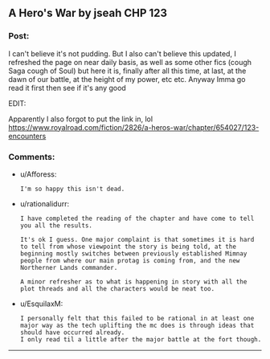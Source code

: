 ## A Hero's War by jseah CHP 123

### Post:

I can't believe it's not pudding. But I also can't believe this updated, I refreshed the page on near daily basis, as well as some other fics (cough Saga cough of Soul) but here it is, finally after all this time, at last, at the dawn of our battle, at the height of my power, etc etc.
Anyway Imma go read it first then see if it's any good
 
EDIT: 

Apparently I also forgot to put the link in, lol
https://www.royalroad.com/fiction/2826/a-heros-war/chapter/654027/123-encounters

### Comments:

- u/Afforess:
  ```
  I'm so happy this isn't dead.
  ```

- u/rationalidurr:
  ```
  I have completed the reading of the chapter and have come to tell you all the results.

  It's ok I guess. One major complaint is that sometimes it is hard to tell from whose viewpoint the story is being told, at the beginning mostly switches between previously established Mimnay people from where our main protag is coming from, and the new Northerner Lands commander.

  A minor refresher as to what is happening in story with all the plot threads and all the characters would be neat too.
  ```

- u/EsquilaxM:
  ```
  I personally felt that this failed to be rational in at least one major way as the tech uplifting the mc does is through ideas that should have occurred already.
  I only read til a little after the major battle at the fort though.
  ```

---

